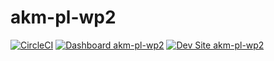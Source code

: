 # akm-pl-wp2

[![CircleCI](https://circleci.com/gh/akmmirazhossain/akm-pl-wp2.svg?style=shield)](https://circleci.com/gh/akmmirazhossain/akm-pl-wp2)
[![Dashboard akm-pl-wp2](https://img.shields.io/badge/dashboard-akm_pl_wp2-yellow.svg)](https://dashboard.pantheon.io/sites/20f0d9d4-4fd6-40a6-a548-754812a3244e#dev/code)
[![Dev Site akm-pl-wp2](https://img.shields.io/badge/site-akm_pl_wp2-blue.svg)](http://dev-akm-pl-wp2.pantheonsite.io/)